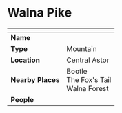 # Walna Pike

| []() | |
| --- | --- |
| **Name** | |
| **Type** | Mountain |
| **Location** | Central Astor |
| **Nearby Places** | Bootle<br />The Fox's Tail<br />Walna Forest |
| **People** | |
